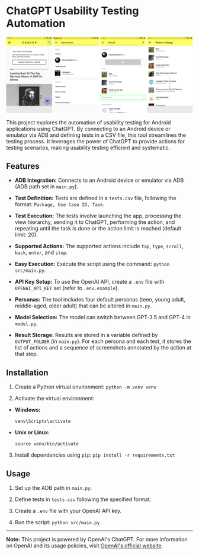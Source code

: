# ChatGPT Usability Testing Automation

![Example Trace](example_trace.png)

This project explores the automation of usability testing for Android applications using ChatGPT. By connecting to an Android device or emulator via ADB and defining tests in a CSV file, this tool streamlines the testing process. It leverages the power of ChatGPT to provide actions for testing scenarios, making usability testing efficient and systematic.

## Features

- **ADB Integration:** Connects to an Android device or emulator via ADB (ADB path set in `main.py`).

- **Test Definition:** Tests are defined in a `tests.csv` file, following the format: `Package, Use Case ID, Task`.

- **Test Execution:** The tests involve launching the app, processing the view hierarchy, sending it to ChatGPT, performing the action, and repeating until the task is done or the action limit is reached (default limit: 20).

- **Supported Actions:** The supported actions include `tap`, `type`, `scroll`, `back`, `enter`, and `stop`.

- **Easy Execution:** Execute the script using the command: `python src/main.py`.

- **API Key Setup:** To use the OpenAI API, create a `.env` file with `OPENAI_API_KEY` set (refer to `.env.example`).

- **Personas:** The tool includes four default personas (teen, young adult, middle-aged, older adult) that can be altered in `main.py`.

- **Model Selection:** The model can switch between GPT-3.5 and GPT-4 in `model.py`.

- **Result Storage:** Results are stored in a variable defined by `OUTPUT_FOLDER` (in `main.py`). For each persona and each test, it stores the list of actions and a sequence of screenshots annotated by the action at that step.

## Installation

1. Create a Python virtual environment:
   `python -m venv venv`

2. Activate the virtual environment:

- **Windows:**
  ```
  venv\Scripts\activate
  ```
- **Unix or Linux:**
  ```
  source venv/bin/activate
  ```

3. Install dependencies using `pip`: `pip install -r requirements.txt`

## Usage

1. Set up the ADB path in `main.py`.

2. Define tests in `tests.csv` following the specified format.

3. Create a `.env` file with your OpenAI API key.

4. Run the script: `python src/main.py`

---

**Note:** This project is powered by OpenAI's ChatGPT. For more information on OpenAI and its usage policies, visit [OpenAI's official website](https://www.openai.com/).
